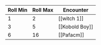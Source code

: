 | Roll Min | Roll Max | Encounter      |
| -------- | -------- | -------------- |
| 1        | 2        | [[witch 1]]    |
| 3        | 5        | [[Kobold Boy]] |
| 6        | 16       | [[Pafacm]]     |
